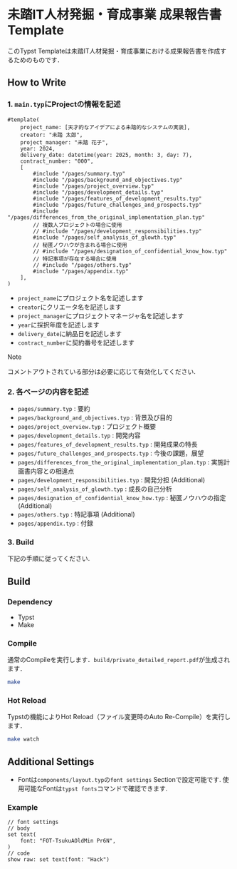 # 未踏IT人材発掘・育成事業 成果報告書 Template

このTypst Templateは未踏IT人材発掘・育成事業における成果報告書を作成するためのものです．

## How to Write

### 1. `main.typ`にProjectの情報を記述

```typ
#template(
    project_name: [天才的なアイデアによる未踏的なシステムの実装],
    creator: "未踏 太郎",
    project_manager: "未踏 花子",
    year: 2024,
    delivery_date: datetime(year: 2025, month: 3, day: 7),
    contract_number: "000",
    [
        #include "/pages/summary.typ"
        #include "/pages/background_and_objectives.typ"
        #include "/pages/project_overview.typ"
        #include "/pages/development_details.typ"
        #include "/pages/features_of_development_results.typ"
        #include "/pages/future_challenges_and_prospects.typ"
        #include "/pages/differences_from_the_original_implementation_plan.typ"
        // 複数人プロジェクトの場合に使用
        // #include "/pages/development_responsibilities.typ"
        #include "/pages/self_analysis_of_glowth.typ"
        // 秘匿ノウハウが含まれる場合に使用
        // #include "/pages/designation_of_confidential_know_how.typ"
        // 特記事項が存在する場合に使用
        // #include "/pages/others.typ"
        #include "/pages/appendix.typ"
    ],
)
```

- `project_name`にプロジェクト名を記述します
- `creator`にクリエータ名を記述します
- `project_manager`にプロジェクトマネージャ名を記述します
- `year`に採択年度を記述します
- `delivery_date`に納品日を記述します
- `contract_number`に契約番号を記述します

> [!NOTE]
> コメントアウトされている部分は必要に応じて有効化してください.

### 2. 各ページの内容を記述

- `pages/summary.typ` : 要約
- `pages/background_and_objectives.typ` : 背景及び目的
- `pages/project_overview.typ` : プロジェクト概要
- `pages/development_details.typ` : 開発内容
- `pages/features_of_development_results.typ` : 開発成果の特長
- `pages/future_challenges_and_prospects.typ` : 今後の課題，展望
- `pages/differences_from_the_original_implementation_plan.typ` : 実施計画書内容との相違点
- `pages/development_responsibilities.typ` : 開発分担 (Additional)
- `pages/self_analysis_of_glowth.typ` : 成長の自己分析
- `pages/designation_of_confidential_know_how.typ` : 秘匿ノウハウの指定 (Additional)
- `pages/others.typ` : 特記事項 (Additional)
- `pages/appendix.typ` : 付録

### 3. Build

下記の手順に従ってください.

## Build

### Dependency

- Typst
- Make

### Compile

通常のCompileを実行します．`build/private_detailed_report.pdf`が生成されます．

```bash
make
```
### Hot Reload

Typstの機能によりHot Reload（ファイル変更時のAuto Re-Compile）を実行します．

```bash
make watch
```

## Additional Settings

- Fontは`components/layout.typ`の`font settings` Sectionで設定可能です.
使用可能なFontは`typst fonts`コマンドで確認できます.

### Example

```typ
// font settings
// body
set text(
    font: "FOT-TsukuAOldMin Pr6N",
)
// code 
show raw: set text(font: "Hack")
```
